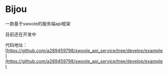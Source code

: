 # Bijou

一款基于swoole的服务端api框架

目前还在开发中

代码地址：[https://github.com/a289459798/swoole_api_service/tree/develop/example](https://github.com/a289459798/swoole_api_service/tree/develop/example)